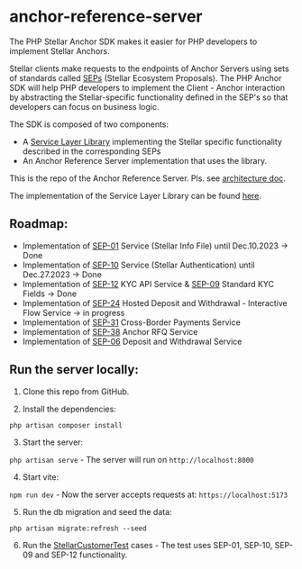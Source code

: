 # anchor-reference-server

The PHP Stellar Anchor SDK makes it easier for PHP developers to implement Stellar Anchors.

Stellar clients make requests to the endpoints of Anchor Servers using sets of standards called [SEPs](https://developers.stellar.org/docs/fundamentals-and-concepts/stellar-ecosystem-proposals) (Stellar Ecosystem Proposals). The PHP Anchor SDK will help PHP developers to implement the Client - Anchor interaction by abstracting the Stellar-specific functionality defined in the SEP's so that developers can focus on business logic.

The SDK is composed of two components:
- A [Service Layer Library](https://github.com/Argo-Navis-Dev/php-anchor-sdk) implementing the Stellar specific functionality described in the corresponding SEPs
- An Anchor Reference Server implementation that uses the library.


This is the repo of the Anchor Reference Server. Pls. see [architecture doc](https://github.com/Argo-Navis-Dev/php-anchor-sdk/blob/main/docs/architecture.md).

The implementation of the Service Layer Library can be found [here](https://github.com/Argo-Navis-Dev/php-anchor-sdk). 

## Roadmap:

- Implementation of [SEP-01](https://dashboard.communityfund.stellar.org/redirect?url=https%3A%2F%2Fgithub.com%2Fstellar%2Fstellar-protocol%2Fblob%2Fmaster%2Fecosystem%2Fsep-0001.md) Service (Stellar Info File) until Dec.10.2023 -> Done
- Implementation of [SEP-10](https://dashboard.communityfund.stellar.org/redirect?url=https%3A%2F%2Fgithub.com%2Fstellar%2Fstellar-protocol%2Fblob%2Fmaster%2Fecosystem%2Fsep-0010.md) Service (Stellar Authentication) until Dec.27.2023 -> Done
- Implementation of [SEP-12](https://dashboard.communityfund.stellar.org/redirect?url=https%3A%2F%2Fgithub.com%2Fstellar%2Fstellar-protocol%2Fblob%2Fmaster%2Fecosystem%2Fsep-0012.md) KYC API Service &  [SEP-09](https://dashboard.communityfund.stellar.org/redirect?url=https%3A%2F%2Fgithub.com%2Fstellar%2Fstellar-protocol%2Fblob%2Fmaster%2Fecosystem%2Fsep-0009.md) Standard KYC Fields -> Done
- Implementation of [SEP-24](https://dashboard.communityfund.stellar.org/redirect?url=https%3A%2F%2Fgithub.com%2Fstellar%2Fstellar-protocol%2Fblob%2Fmaster%2Fecosystem%2Fsep-0024.md) Hosted Deposit and Withdrawal - Interactive Flow Service -> in progress
- Implementation of [SEP-31](https://dashboard.communityfund.stellar.org/redirect?url=https%3A%2F%2Fgithub.com%2Fstellar%2Fstellar-protocol%2Fblob%2Fmaster%2Fecosystem%2Fsep-0031.md) Cross-Border Payments Service
- Implementation of [SEP-38](https://dashboard.communityfund.stellar.org/redirect?url=https%3A%2F%2Fgithub.com%2Fstellar%2Fstellar-protocol%2Fblob%2Fmaster%2Fecosystem%2Fsep-0038.md) Anchor RFQ Service
- Implementation of [SEP-06](https://dashboard.communityfund.stellar.org/redirect?url=https%3A%2F%2Fgithub.com%2Fstellar%2Fstellar-protocol%2Fblob%2Fmaster%2Fecosystem%2Fsep-0006.md) Deposit and Withdrawal Service


## Run the server locally:

1. Clone this repo from GitHub.

2. Install the dependencies: 

`php artisan composer install`

3. Start the server:

`php artisan serve` - The server will run on `http://localhost:8000`

4. Start vite:

`npm run dev` - Now the server accepts requests at: `https://localhost:5173`

5. Run the db migration and seed the data:

`php artisan migrate:refresh --seed`

6. Run the [StellarCustomerTest](https://github.com/Argo-Navis-Dev/anchor-reference-server/blob/main/tests/Unit/StellarCustomerTest.php) cases - The test uses SEP-01, SEP-10, SEP-09 and SEP-12 functionality. 
